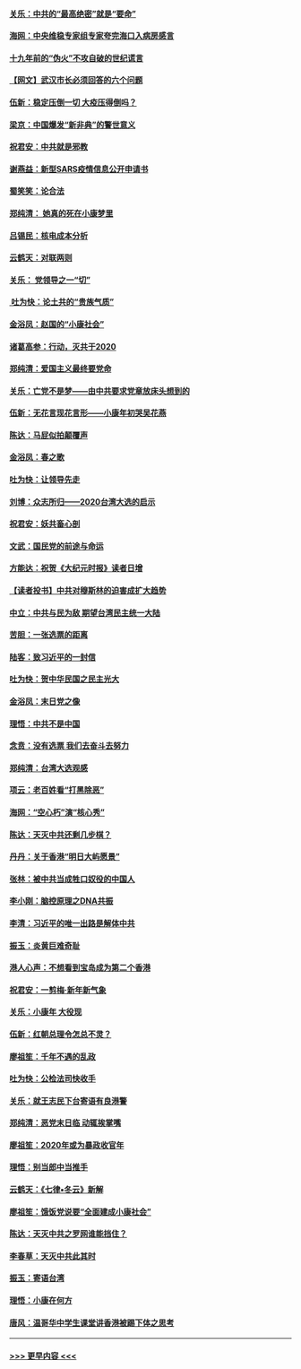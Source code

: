 #### [关乐：中共的“最高绝密”就是“要命”](../pages/nsc993/n11816946.md?t=01241911) 
#### [海网：中央维稳专家组专家夸完海口入病房感言](../pages/nsc993/n11815138.md?t=01241911) 
#### [十九年前的“伪火”不攻自破的世纪谎言](../pages/nsc993/n11813238.md?t=01241911) 
#### [【网文】武汉市长必须回答的六个问题](../pages/nsc993/n11813848.md?t=01241911) 
#### [伍新：稳定压倒一切 大疫压得倒吗？](../pages/nsc993/n11812634.md?t=01241911) 
#### [梁京：中国爆发“新非典”的警世意义](../pages/nsc993/n11812554.md?t=01241911) 
#### [祝君安：中共就是邪教](../pages/nsc993/n11812431.md?t=01241911) 
#### [谢燕益：新型SARS疫情信息公开申请书](../pages/nsc993/n11808840.md?t=01241911) 
#### [蜀笑笑：论合法](../pages/nsc993/n11808064.md?t=01241911) 
#### [郑纯清： 她真的死在小康梦里](../pages/nsc993/n11806623.md?t=01241911) 
#### [吕锡民：核电成本分析](../pages/nsc993/n11806284.md?t=01241911) 
#### [云鹤天：对联两则](../pages/nsc993/n11805957.md?t=01241911) 
#### [关乐： 党领导之一“切”](../pages/nsc993/n11804505.md?t=01241911) 
#### [ 吐为快：论土共的“贵族气质”](../pages/nsc993/n11804490.md?t=01241911) 
#### [金浴凤：赵国的“小康社会”](../pages/nsc993/n11804452.md?t=01241911) 
#### [诸葛高参：行动，灭共于2020](../pages/nsc993/n11804120.md?t=01241911) 
#### [郑纯清：爱国主义最终要党命](../pages/nsc993/n11802197.md?t=01241911) 
#### [关乐：亡党不是梦——由中共要求党章放床头想到的](../pages/nsc993/n11802156.md?t=01241911) 
#### [伍新：无花言现花言形——小康年初哭吴花燕](../pages/nsc993/n11800044.md?t=01241911) 
#### [陈达：马屁似拍颠覆声](../pages/nsc993/n11800010.md?t=01241911) 
#### [金浴凤：春之歌](../pages/nsc993/n11797687.md?t=01241911) 
#### [吐为快：让领导先走](../pages/nsc993/n11797512.md?t=01241911) 
#### [刘博：众志所归——2020台湾大选的启示](../pages/nsc993/n11796878.md?t=01241911) 
#### [祝君安：妖共畜心剖](../pages/nsc993/n11794273.md?t=01241911) 
#### [文武：国民党的前途与命运](../pages/nsc993/n11794198.md?t=01241911) 
#### [方能达：祝贺《大纪元时报》读者日增](../pages/nsc993/n11793807.md?t=01241911) 
#### [【读者投书】中共对穆斯林的迫害成扩大趋势](../pages/nsc993/n11791371.md?t=01241911) 
#### [中立：中共与民为敌 期望台湾民主统一大陆](../pages/nsc993/n11790392.md?t=01241911) 
#### [苦胆：一张选票的距离](../pages/nsc993/n11788914.md?t=01241911) 
#### [陆客：致习近平的一封信](../pages/nsc993/n11788867.md?t=01241911) 
#### [吐为快：贺中华民国之民主光大](../pages/nsc993/n11788618.md?t=01241911) 
#### [金浴凤：末日党之像](../pages/nsc993/n11787475.md?t=01241911) 
#### [理悟：中共不是中国](../pages/nsc993/n11787463.md?t=01241911) 
#### [念贲：没有选票  我们去奋斗去努力](../pages/nsc993/n11787398.md?t=01241911) 
#### [郑纯清：台湾大选观感](../pages/nsc993/n11786210.md?t=01241911) 
#### [项云：老百姓看“打黑除恶”](../pages/nsc993/n11785398.md?t=01241911) 
#### [海网：“空心朽”演“核心秀”](../pages/nsc993/n11783874.md?t=01241911) 
#### [陈达：天灭中共还剩几步棋？](../pages/nsc993/n11783719.md?t=01241911) 
#### [丹丹：关于香港“明日大屿愿景”](../pages/nsc993/n11783273.md?t=01241911) 
#### [张林：被中共当成牲口奴役的中国人](../pages/nsc993/n11782397.md?t=01241911) 
#### [李小刚：脑控原理之DNA共振](../pages/nsc993/n11780962.md?t=01241911) 
#### [李清：习近平的唯一出路是解体中共](../pages/nsc993/n11780866.md?t=01241911) 
#### [振玉：炎黄巨难奇耻](../pages/nsc993/n11779632.md?t=01241911) 
#### [港人心声：不想看到宝岛成为第二个香港](../pages/nsc993/n11778817.md?t=01241911) 
#### [祝君安：一剪梅‧新年新气象](../pages/nsc993/n11776340.md?t=01241911) 
#### [关乐：小康年 大役现](../pages/nsc993/n11774213.md?t=01241911) 
#### [伍新：红朝总理令怎总不灵？](../pages/nsc993/n11770813.md?t=01241911) 
#### [廖祖笙：千年不遇的乱政](../pages/nsc993/n11770373.md?t=01241911) 
#### [吐为快：公检法司快收手](../pages/nsc993/n11770359.md?t=01241911) 
#### [关乐：就王志民下台寄语有良港警](../pages/nsc993/n11769903.md?t=01241911) 
#### [郑纯清：恶党末日临 动辄挨掌嘴](../pages/nsc993/n11769356.md?t=01241911) 
#### [廖祖笙：2020年或为暴政收官年](../pages/nsc993/n11768216.md?t=01241911) 
#### [理悟：别当郎中当推手](../pages/nsc993/n11768243.md?t=01241911) 
#### [云鹤天：《七律▪冬云》新解](../pages/nsc993/n11768204.md?t=01241911) 
#### [廖祖笙：饿饭党说要“全面建成小康社会”](../pages/nsc993/n11767482.md?t=01241911) 
#### [陈达：天灭中共之罗网谁能挡住？](../pages/nsc993/n11767465.md?t=01241911) 
#### [李春草：天灭中共此其时](../pages/nsc993/n11767452.md?t=01241911) 
#### [振玉：寄语台湾](../pages/nsc993/n11767432.md?t=01241911) 
#### [理悟：小康在何方](../pages/nsc993/n11767394.md?t=01241911) 
#### [唐风：温哥华中学生课堂讲香港被踢下体之思考](../pages/nsc993/n11766848.md?t=01241911) 

----
#### [ >>> 更早内容 <<< ](../indexes/nsc993-earlier.md)
